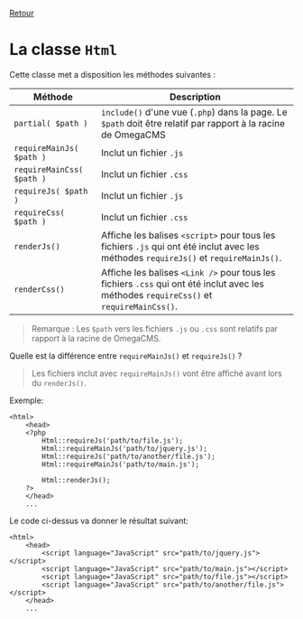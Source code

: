 [Retour](../classes.md)

# La classe `Html`

Cette classe met a disposition les méthodes suivantes :


Méthode | Description
--- | ---
`partial( $path )` | `include()` d'une vue (`.php`) dans la page. Le `$path` doit être relatif par rapport à la racine de OmegaCMS
`requireMainJs( $path )` | Inclut un fichier `.js`
`requireMainCss( $path )` | Inclut un fichier `.css`
`requireJs( $path )` | Inclut un fichier `.js`
`requireCss( $path )` | Inclut un fichier `.css`
`renderJs()` | Affiche les balises `<script>` pour tous les fichiers `.js` qui ont été inclut avec les méthodes `requireJs()` et `requireMainJs()`.
`renderCss()` | Affiche les balises `<Link />` pour tous les fichiers `.css` qui ont été inclut avec les méthodes `requireCss()` et `requireMainCss()`.

> Remarque : Les `$path` vers les fichiers `.js` ou `.css` sont relatifs par rapport à la racine de OmegaCMS.

Quelle est la différence entre `requireMainJs()` et `requireJs()` ?
    
> Les fichiers inclut avec `requireMainJs()` vont être affiché avant lors du `renderJs()`.

Exemple:
```
<html>
    <head>
    <?php
        Html::requireJs('path/to/file.js');
        Html::requireMainJs('path/to/jquery.js');
        Html::requireJs('path/to/another/file.js');
        Html::requireMainJs('path/to/main.js');
    
        Html::renderJs();
    ?>
    </head>
    ...
```

Le code ci-dessus va donner le résultat suivant:
```
<html>
    <head>
        <script language="JavaScript" src="path/to/jquery.js"></script>
        <script language="JavaScript" src="path/to/main.js"></script>
        <script language="JavaScript" src="path/to/file.js"></script>
        <script language="JavaScript" src="path/to/another/file.js"></script>
    </head>
    ...
```


